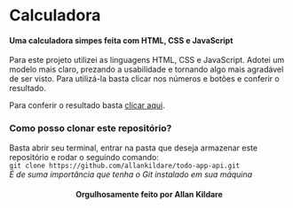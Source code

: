 # Calculadora
#### Uma calculadora simpes feita com HTML, CSS e JavaScript
Para este projeto utilizei as linguagens HTML, CSS e JavaScript. Adotei um modelo mais claro, prezando a usabilidade e tornando algo mais agradável de ser visto. Para utilizá-la basta clicar nos números e botões e conferir o resultado.

Para conferir o resultado basta <a href="https://gradient-calculator.netlify.app/">clicar aqui</a>.

### Como posso clonar este repositório?
Basta abrir seu terminal, entrar na pasta que deseja armazenar este repositório e rodar o seguindo comando:<br>
`git clone https://github.com/allankildare/todo-app-api.git`<br>
<em>É de suma importância que tenha o Git instalado em sua máquina</em>

<h4 align="center">Orgulhosamente feito por Allan Kildare</h4>
